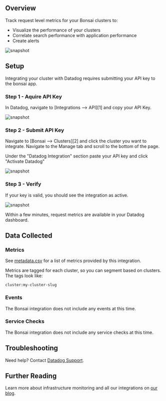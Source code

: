 ## Overview

Track request level metrics for your Bonsai clusters to:

* Visualize the performance of your clusters
* Correlate search performance with application performance
* Create alerts

![snapshot](https://raw.githubusercontent.com/omc/IntegrationTemplate/master/Bonsai/images/snapshot.png)

## Setup

Integrating your cluster with Datadog requires submitting your API key to the bonsai app.


### Step 1 - Aquire API Key

In Datadog, navigate to [Integrations --> API][1] and copy your API Key.

![snapshot](https://raw.githubusercontent.com/omc/IntegrationTemplate/master/Bonsai/images/copy_key.png)


### Step 2 - Submit API Key

Navigate to [Bonsai --> Clusters][2] and click the cluster you want to integrate.  Navigate to the Manage tab and scroll to the bottom of the page.

Under the "Datadog Integration" section paste your API key and click "Activate Datadog"

![snapshot](https://raw.githubusercontent.com/omc/IntegrationTemplate/master/Bonsai/images/activate_datadog.png)

### Step 3 - Verify

If your key is valid, you should see the integration as active.

![snapshot](https://raw.githubusercontent.com/omc/IntegrationTemplate/master/Bonsai/images/datadog_activated.png)

Within a few minutes, request metrics are available in your Datadog dashboard.

## Data Collected

### Metrics

See [metadata.csv](https://github.com/omc/IntegrationTemplate/blob/master/Bonsai/metadata.csv) for a list of metrics provided by this integration.

Metrics are tagged for each cluster, so you can segment based on clusters.  The tags look like:

```
cluster:my-cluster-slug
```

### Events

The Bonsai integration does not include any events at this time.

### Service Checks

The Bonsai integration does not include any service checks at this time.

## Troubleshooting

Need help? Contact [Datadog Support](http://docs.datadoghq.com/help/).

## Further Reading

Learn more about infrastructure monitoring and all our integrations on [our blog](https://www.datadoghq.com/blog/).
